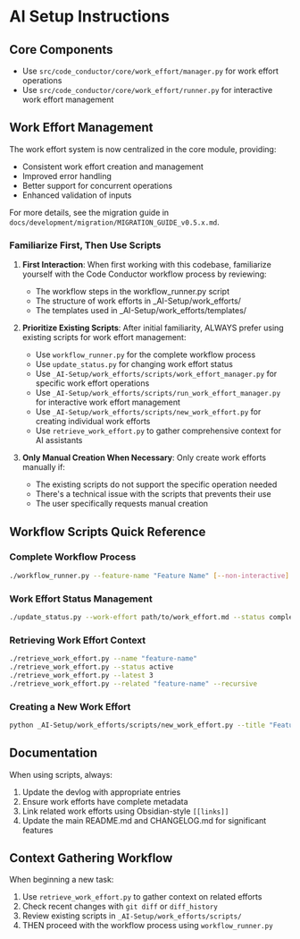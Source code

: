# AI Setup Instructions

## Core Components

- Use `src/code_conductor/core/work_effort/manager.py` for work effort operations
- Use `src/code_conductor/core/work_effort/runner.py` for interactive work effort management

## Work Effort Management

The work effort system is now centralized in the core module, providing:
- Consistent work effort creation and management
- Improved error handling
- Better support for concurrent operations
- Enhanced validation of inputs

For more details, see the migration guide in `docs/development/migration/MIGRATION_GUIDE_v0.5.x.md`.

### Familiarize First, Then Use Scripts

1. **First Interaction**: When first working with this codebase, familiarize yourself with the Code Conductor workflow process by reviewing:
   - The workflow steps in the workflow_runner.py script
   - The structure of work efforts in _AI-Setup/work_efforts/
   - The templates used in _AI-Setup/work_efforts/templates/

2. **Prioritize Existing Scripts**: After initial familiarity, ALWAYS prefer using existing scripts for work effort management:
   - Use `workflow_runner.py` for the complete workflow process
   - Use `update_status.py` for changing work effort status
   - Use `_AI-Setup/work_efforts/scripts/work_effort_manager.py` for specific work effort operations
   - Use `_AI-Setup/work_efforts/scripts/run_work_effort_manager.py` for interactive work effort management
   - Use `_AI-Setup/work_efforts/scripts/new_work_effort.py` for creating individual work efforts
   - Use `retrieve_work_effort.py` to gather comprehensive context for AI assistants

3. **Only Manual Creation When Necessary**: Only create work efforts manually if:
   - The existing scripts do not support the specific operation needed
   - There's a technical issue with the scripts that prevents their use
   - The user specifically requests manual creation

## Workflow Scripts Quick Reference

### Complete Workflow Process
```bash
./workflow_runner.py --feature-name "Feature Name" [--non-interactive]
```

### Work Effort Status Management
```bash
./update_status.py --work-effort path/to/work_effort.md --status completed
```

### Retrieving Work Effort Context
```bash
./retrieve_work_effort.py --name "feature-name"
./retrieve_work_effort.py --status active
./retrieve_work_effort.py --latest 3
./retrieve_work_effort.py --related "feature-name" --recursive
```

### Creating a New Work Effort
```bash
python _AI-Setup/work_efforts/scripts/new_work_effort.py --title "Feature Title" --description "Description" [--priority high]
```

## Documentation

When using scripts, always:
1. Update the devlog with appropriate entries
2. Ensure work efforts have complete metadata
3. Link related work efforts using Obsidian-style `[[links]]`
4. Update the main README.md and CHANGELOG.md for significant features

## Context Gathering Workflow

When beginning a new task:
1. Use `retrieve_work_effort.py` to gather context on related efforts
2. Check recent changes with `git diff` or `diff_history`
3. Review existing scripts in `_AI-Setup/work_efforts/scripts/`
4. THEN proceed with the workflow process using `workflow_runner.py`
